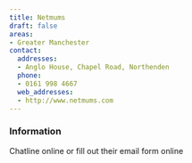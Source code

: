 ```yaml
---
title: Netmums
draft: false
areas:
- Greater Manchester
contact:
  addresses:
  - Anglo House, Chapel Road, Northenden
  phone:
  - 0161 998 4667
  web_addresses:
  - http://www.netmums.com
---
```


### Information
Chatline online or fill out their email form online

